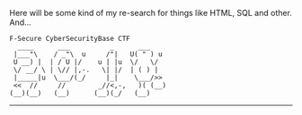 Here will be some kind of my re-search for things like HTML, SQL and other. And...

    F-Secure CyberSecurityBase CTF
      ____      ___          _      ___
     |___"\    / _"\  u     /"|   U( " ) u
     U __) |  | / U |/    u | |u  \/   \/
     \/ __/ \ | \// |,-.   \| |/  | ( ) |
     |_____|u  \___/(_/     |_|    \___/>>
     <<  //     //        _//<,-,   )( (__)
    (__)(__)   (__)      (__)(_/   (__)
- - - -
